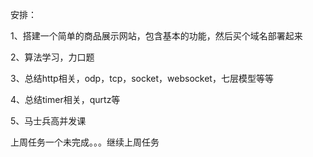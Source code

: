 安排：

1、搭建一个简单的商品展示网站，包含基本的功能，然后买个域名部署起来

2、算法学习，力口题

3、总结http相关，odp，tcp，socket，websocket，七层模型等等

4、总结timer相关，qurtz等

5、马士兵高并发课



上周任务一个未完成。。。继续上周任务



